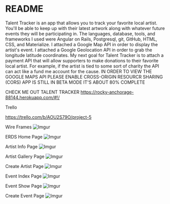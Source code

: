 # README

Talent Tracker is an app that allows you to track your favorite local artist.  You'll be able to keep up with their latest artwork along with whatever future events they will be participating in.  The languages,  database, tools, and frameworks I used were Angular on Rails,  Postgresql, git, GitHub, HTML, CSS, and Materialize. I attached a Google Map API in order to display the artist's event.  I attached a Google Geolocation API in order to grab the longitude latitude coordinates. My next goal for Talent Tracker is to attach a payment API that will allow supporters to make donations to their favorite local artist.  For example, if the artist is tied to some sort of charity the API can act like a fund me account for the cause. IN ORDER TO VIEW THE GOOGLE MAPS API PLEASE ENABLE CROSS-ORIGIN RESOURCR SHARING (CORS) APP IS STILL IN BETA MODE IT'S ABOUT 80% COMPLETE



CHECK ME OUT TALENT TRACKER
https://rocky-anchorage-88144.herokuapp.com/#!/


Trello

https://trello.com/b/AOU2S79O/project-5


Wire Frames
![Imgur](http://i.imgur.com/DMkV4l5.jpg)





ERDS
Home Page
![Imgur](http://i.imgur.com/KjAiZHS.jpg)


Artist Info Page
![Imgur](http://i.imgur.com/auAkKdJ.jpg)


Artist Gallery Page
![Imgur](http://i.imgur.com/IRVXHjU.jpg)

Create Artist Page
![Imgur](http://i.imgur.com/BBZDHUu.jpg)


Event Index Page
![Imgur](http://i.imgur.com/D2iOhJm.jpg)


Event Show Page
![Imgur](http://i.imgur.com/CNroKuU.jpg)


Create Event Page
![Imgur](http://i.imgur.com/igeK5pE.jpg)


